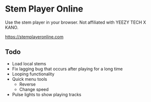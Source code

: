 # Stem Player Online
Use the stem player in your browser. Not affiliated with YEEZY TECH X KANO.

https://stemplayeronline.com

## Todo
* Load local stems
* Fix lagging bug that occurs after playing for a long time
* Looping functionality
* Quick menu tools
  * Reverse
  * Change speed
* Pulse lights to show playing tracks
